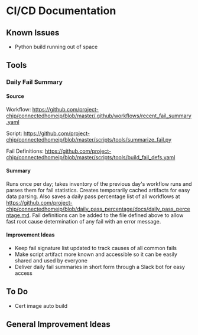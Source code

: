 # CI/CD Documentation

## Known Issues

-   Python build running out of space

## Tools

### Daily Fail Summary

#### Source

Workflow:
https://github.com/project-chip/connectedhomeip/blob/master/.github/workflows/recent_fail_summary.yaml

Script:
https://github.com/project-chip/connectedhomeip/blob/master/scripts/tools/summarize_fail.py

Fail Definitions:
https://github.com/project-chip/connectedhomeip/blob/master/scripts/tools/build_fail_defs.yaml

#### Summary

Runs once per day; takes inventory of the previous day's workflow runs and
parses them for fail statistics. Creates temporarily cached artifacts for easy
data parsing. Also saves a daily pass percentage list of all workflows at
https://github.com/project-chip/connectedhomeip/blob/daily_pass_percentage/docs/daily_pass_percentage.md. Fail definitions can be added to the file defined above to allow fast root cause determination of any fail with an error message.

#### Improvement Ideas

-   Keep fail signature list updated to track causes of all common fails
-   Make script artifact more known and accessible so it can be easily shared
    and used by everyone
-   Deliver daily fail summaries in short form through a Slack bot for easy
    access

## To Do

-   Cert image auto build

## General Improvement Ideas
